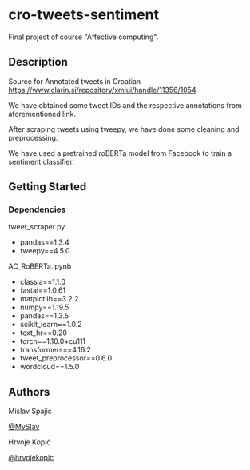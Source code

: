 # cro-tweets-sentiment


Final project of course "Affective computing".


## Description

Source for Annotated tweets in Croatian
https://www.clarin.si/repository/xmlui/handle/11356/1054

We have obtained some tweet IDs and the respective annotations from aforementioned link.

After scraping tweets using tweepy, we have done some cleaning and preprocessing.

We have used a pretrained roBERTa model from Facebook to train a sentiment classifier.

## Getting Started

### Dependencies

tweet_scraper.py

* pandas==1.3.4
* tweepy==4.5.0

AC_RoBERTa.ipynb

* classla==1.1.0
* fastai==1.0.61
* matplotlib==3.2.2 
* numpy==1.19.5 
* pandas==1.3.5          
* scikit_learn==1.0.2
* text_hr==0.20 
* torch==1.10.0+cu111 
* transformers==4.16.2
* tweet_preprocessor==0.6.0
* wordcloud==1.5.0  



## Authors


Mislav Spajić 

[@MySlav](https://github.com/MySlav)

Hrvoje Kopić

[@hrvojekopic](https://github.com/hrvojekopic)
